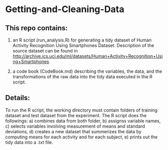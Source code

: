 # Getting-and-Cleaning-Data
## This repo contains: 
1) an R script (run_analysis.R) for generating a tidy dataset of Human Activity Recognition Using Smartphones Dataset. Description of the source dataset can be found in 
http://archive.ics.uci.edu/ml/datasets/Human+Activity+Recognition+Using+Smartphones 

2) a code book (CodeBook.md) describing the variables, the data, and the transformations of the raw data into the tidy data executed in the R script.

## Details:
To run the R script, the working directory must contain folders of training dataset and test dataset from the experiment. 
The R script does the followings:
a) combines data from both folder, 
b) assignss variable names, 
c) selects variables involving measurement of means and standard deviations,
d) creates a new dataset that summerizes the data by computing means for each activity and for each subject,
e) prints out the tidy data into a .txt file.
